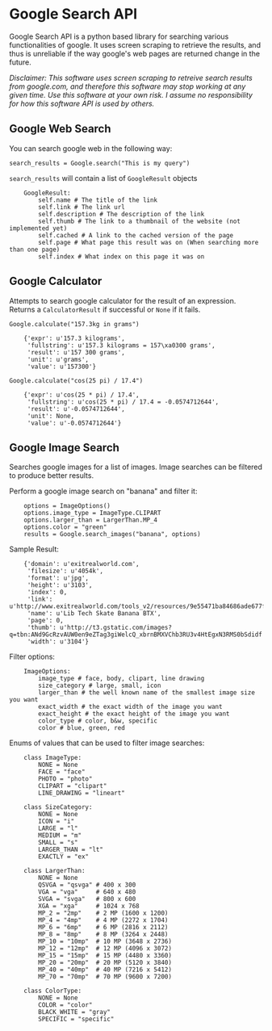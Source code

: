 Google Search API
=====

Google Search API is a python based library for searching various functionalities of google.  It uses screen scraping to retrieve the results, and thus is unreliable if the way google's web pages are returned change in the future.

*Disclaimer: This software uses screen scraping to retreive search results from google.com, and therefore this software may stop working at any given time.  Use this software at your own risk. I assume no responsibility for how this software API is used by others.*

## Google Web Search
You can search google web in the following way:

`search_results = Google.search("This is my query")`

`search_results` will contain a list of `GoogleResult` objects

        GoogleResult:
            self.name # The title of the link
            self.link # The link url
            self.description # The description of the link
            self.thumb # The link to a thumbnail of the website (not implemented yet)
            self.cached # A link to the cached version of the page
            self.page # What page this result was on (When searching more than one page)
            self.index # What index on this page it was on


## Google Calculator
Attempts to search google calculator for the result of an expression. Returns a `CalculatorResult` if successful or `None` if it fails.

`Google.calculate("157.3kg in grams")`

        {'expr': u'157.3 kilograms',
         'fullstring': u'157.3 kilograms = 157\xa0300 grams',
         'result': u'157 300 grams',
         'unit': u'grams',
         'value': u'157300'}

         
`Google.calculate("cos(25 pi) / 17.4")`

        {'expr': u'cos(25 * pi) / 17.4',
         'fullstring': u'cos(25 * pi) / 17.4 = -0.0574712644',
         'result': u'-0.0574712644',
         'unit': None,
         'value': u'-0.0574712644'}

## Google Image Search
Searches google images for a list of images.  Image searches can be filtered to produce better results.

Perform a google image search on "banana" and filter it:

        options = ImageOptions()
        options.image_type = ImageType.CLIPART
        options.larger_than = LargerThan.MP_4
        options.color = "green"
        results = Google.search_images("banana", options)
        
Sample Result:

        {'domain': u'exitrealworld.com',
         'filesize': u'4054k',
         'format': u'jpg',
         'height': u'3103',
         'index': 0,
         'link': u'http://www.exitrealworld.com/tools_v2/resources/9e55471ba84686ade677ffe595c45992/upload_images/YELLOW_BANANA.jpg',
         'name': u'Lib Tech Skate Banana BTX',
         'page': 0,
         'thumb': u'http://t3.gstatic.com/images?q=tbn:ANd9GcRzvAUW0en9eZTag3giWelcQ_xbrnBMXVChb3RU3v4HtEgxN3RMS0bSdidf',
         'width': u'3104'}

Filter options:
        
        ImageOptions:
            image_type # face, body, clipart, line drawing
            size_category # large, small, icon
            larger_than # the well known name of the smallest image size you want
            exact_width # the exact width of the image you want
            exact_height # the exact height of the image you want
            color_type # color, b&w, specific
            color # blue, green, red
        
Enums of values that can be used to filter image searches:

        class ImageType:
            NONE = None
            FACE = "face"
            PHOTO = "photo"
            CLIPART = "clipart"
            LINE_DRAWING = "lineart"
            
        class SizeCategory:
            NONE = None
            ICON = "i"
            LARGE = "l"
            MEDIUM = "m"
            SMALL = "s"
            LARGER_THAN = "lt"
            EXACTLY = "ex"
            
        class LargerThan:
            NONE = None
            QSVGA = "qsvga" # 400 x 300
            VGA = "vga"     # 640 x 480
            SVGA = "svga"   # 800 x 600
            XGA = "xga"     # 1024 x 768
            MP_2 = "2mp"    # 2 MP (1600 x 1200)
            MP_4 = "4mp"    # 4 MP (2272 x 1704)
            MP_6 = "6mp"    # 6 MP (2816 x 2112)
            MP_8 = "8mp"    # 8 MP (3264 x 2448)
            MP_10 = "10mp"  # 10 MP (3648 x 2736)
            MP_12 = "12mp"  # 12 MP (4096 x 3072)
            MP_15 = "15mp"  # 15 MP (4480 x 3360)
            MP_20 = "20mp"  # 20 MP (5120 x 3840)
            MP_40 = "40mp"  # 40 MP (7216 x 5412)
            MP_70 = "70mp"  # 70 MP (9600 x 7200)

        class ColorType:
            NONE = None
            COLOR = "color"
            BLACK_WHITE = "gray"
            SPECIFIC = "specific"


